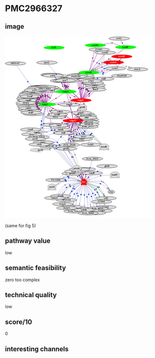 # PMC2966327

## image

<img src="../PMC2966327/pdfimages/image.4.1.00_00.00_00/raw.png"/>

(same for fig 5)

## pathway value
low


## semantic feasibility 
zero
too complex

## technical quality
low
## score/10
0
## interesting channels

